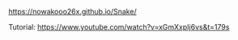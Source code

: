https://nowakooo26x.github.io/Snake/


Tutorial: https://www.youtube.com/watch?v=xGmXxpIj6vs&t=179s
